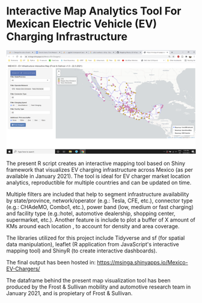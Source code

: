 # Interactive Map Analytics Tool For Mexican Electric Vehicle (EV) Charging Infrastructure

![Screenshot](https://raw.githubusercontent.com/martinsingla/Mapping-Mexico-EV-Infrastructure/main/Screenshot-Mex_EVChargers_InteractiveTool_3.23.2021.png)

The present R script creates an interactive mapping tool based on Shiny framework that visualizes EV charging infrastructure across Mexico (as per available in January 2021). The tool is ideal for EV charger market location analytics, reproductible for multiple countries and can be updated on time. 

Multiple filters are included that help to segment infrastructure availability by state/province, network/operator (e.g.: Tesla, CFE, etc.), connector type (e.g.: CHAdeMO, Combo1, etc.), power band (low, medium or fast charging) and facility type (e.g.:hotel, automotive dealership, shopping center, supermarket, etc.). Another feature is include to plot a buffer of X amount of KMs around each location , to account for density and area coverage.

The libraries utilized for this project include Tidyverse and sf (for spatial data manipulation), leaflet (R application from JavaScript's interactive mapping tool) and ShinyR (to create interactive dashboards). 

The final output has been hosted in:
https://msinga.shinyapps.io/Mexico-EV-Chargers/

The dataframe behind the present map visualization tool has been produced by the Frost & Sullivan mobility and automotive research team in January 2021, and is propietary of Frost & Sullivan.
